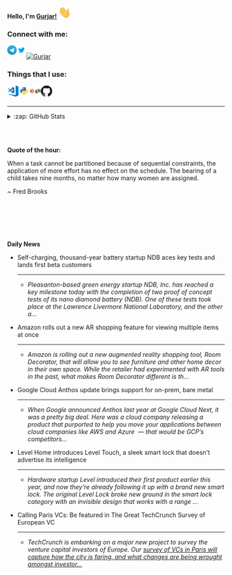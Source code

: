 #### Hello, I'm [Gurjar!](https://GurjarKing.github.io) <img src="https://raw.githubusercontent.com/ABSphreak/ABSphreak/master/gifs/Hi.gif" width="30px"></h2>


### Connect with me:

[<img align="left" alt="Gurjar | Telegram" width="22px" src="https://raw.githubusercontent.com/github/explore/80688e429a7d4ef2fca1e82350fe8e3517d3494d/topics/telegram/telegram.png" />][Telegram]
[<img align="left" alt="Gurjar | Twitter" width="22px" src="https://raw.githubusercontent.com/github/explore/80688e429a7d4ef2fca1e82350fe8e3517d3494d/topics/twitter/twitter.png" />][Twitter]

<br > <a href="https://github.com/GurjarKing"><img src="https://komarev.com/ghpvc/?username=GurjarKing" alt="Gurjar" /></a> <br />

<!-- <br >

![](https://visitor-badge.glitch.me/badge?page_id=GurjarKing)

<br /> -->

### Things that I use:

[<img align="left" alt="Visual Studio Code" width="26px" src="https://raw.githubusercontent.com/github/explore/80688e429a7d4ef2fca1e82350fe8e3517d3494d/topics/visual-studio-code/visual-studio-code.png" />][VSCode]
[<img align="left" alt="Python" width="26px" src="https://raw.githubusercontent.com/github/explore/80688e429a7d4ef2fca1e82350fe8e3517d3494d/topics/python/python.png" />][Python]
[<img align="left" alt="Git" width="26px" src="https://raw.githubusercontent.com/github/explore/80688e429a7d4ef2fca1e82350fe8e3517d3494d/topics/git/git.png" />][Git]
[<img align="left" alt="GitHub" width="26px" src="https://raw.githubusercontent.com/github/explore/78df643247d429f6cc873026c0622819ad797942/topics/github/github.png" />][Github]

<br />
<br />

---
<details>
  <summary>:zap: GitHub Stats</summary>

<img align="left" alt="Gurjar's Github Stats" src="https://github-readme-stats.vercel.app/api?username=GurjarKing&show_icons=true&hide_border=true&count_private=true&include_all_commit=true&theme=algolia" />

</details>

<!-- ### 🔔 My latest tweet
<a href="https://twitter.com/Gurjar_King43" target="_blank">
	<img src="https://github.com/GurjarKing/GurjarKing/raw/master/tweet.png" width="70%" align="center" alt="Click to view on Twitter" title="My latest tweet, as an image"/>
</a> -->
<br>

<pre>

</pre>

**Quote of the hour:**

When a task cannot be partitioned because of sequential constraints, the application of more effort has no effect on the schedule. The bearing of a child takes nine months, no matter how many women are assigned.

~ Fred Brooks
<pre>

</pre>
<br>
<pre>


</pre>
<strong>Daily News</strong>
  
  - Self-charging, thousand-year battery startup NDB aces key tests and lands first beta customers
     <hr/>
     
      - *Pleasanton-based green energy startup NDB, Inc. has reached a key milestone today with the completion of two proof of concept tests of its nano diamond battery (NDB). One of these tests took place at the Lawrence Livermore National Laboratory, and the other a…*
     
  - Amazon rolls out a new AR shopping feature for viewing multiple items at once
      <hr/>
      
      - *Amazon is rolling out a new augmented reality shopping tool, Room Decorator, that will allow you to see furniture and other home decor in their own space. While the retailer had experimented with AR tools in the past, what makes Room Decorator different is th…*
      
  - Google Cloud Anthos update brings support for on-prem, bare metal
      <hr/>
      
      - *When Google announced Anthos last year at Google Cloud Next, it was a pretty big deal. Here was a cloud company releasing a product that purported to help you move your applications between cloud companies like AWS and Azure  — that would be GCP’s competitors…*
      
  - Level Home introduces Level Touch, a sleek smart lock that doesn't advertise its intelligence
      <hr/>
      
      - *Hardware startup Level introduced their first product earlier this year, and now they’re already following it up with a brand new smart lock. The original Level Lock broke new ground in the smart lock category with an invisible design that works with a range …*
       
  - Calling Paris VCs: Be featured in The Great TechCrunch Survey of European VC
      <hr/>
       
       - *TechCrunch is embarking on a major new project to survey the venture capital investors of Europe. Our <a href=”https://forms.gle/k4Ji2Ch7zdrn7o2p6”>survey of VCs in Paris will capture how the city is faring, and what changes are being wrought amongst investor…*
      

<br />

[VSCode]: https://code.visualstudio.com/
[Python]: https://www.python.org/
[Git]: https://git-scm.com/
[Github]: https://github.com/
[Telegram]: https://t.me/Gurjar_King/
[Twitter]: https://twitter.com/Gurjar_King43/
